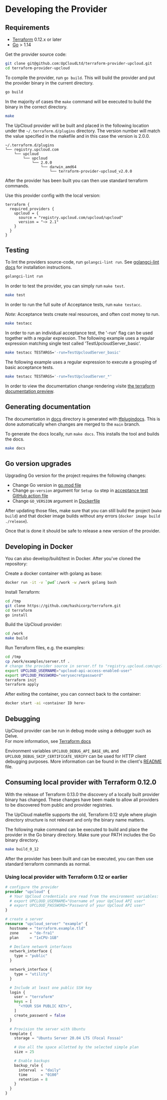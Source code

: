 # Developing the Provider
## Requirements

* [Terraform](https://www.terraform.io/downloads.html) 0.12.x or later
* [Go](https://golang.org/doc/install) > 1.14

Get the provider source code:

```sh
git clone git@github.com:UpCloudLtd/terraform-provider-upcloud.git
cd terraform-provider-upcloud
```

To compile the provider, run `go build`. This will build the provider and put
the provider binary in the current directory.

```sh
go build
```

In the majority of cases the `make` command will be executed to build the
binary in the correct directory.

```sh
make
```

The UpCloud provider will be built and placed in the following location under
the `~/.terraform.d/plugins` directory.  The version number will match the
value specified in the makefile and in this case the version is 2.0.0.

```
~/.terraform.d/plugins
└── registry.upcloud.com
    └── upcloud
        └── upcloud
            └── 2.0.0
                └── darwin_amd64
                    └── terraform-provider-upcloud_v2.0.0
```

After the provider has been built you can then use standard terraform commands.

Use this provider config with the local version:

```
terraform {
  required_providers {
    upcloud = {
      source = "registry.upcloud.com/upcloud/upcloud"
      version = "~> 2.1"
    }
  }
}
```

## Testing

To lint the providers source-code, run `golangci-lint run`. See [golangci-lint docs](https://golangci-lint.run/usage/install/) for installation instructions.

```sh
golangci-lint run
```

In order to test the provider, you can simply run `make test`.

```sh
make test
```

In order to run the full suite of Acceptance tests, run `make testacc`.

_Note:_ Acceptance tests create real resources, and often cost money to run.

```sh
make testacc
```

In order to run an individual acceptance test, the '-run' flag can be used
together with a regular expression.  The following example uses a regular
expression matching single test called 'TestUpcloudServer_basic'.

```sh
make testacc TESTARGS='-run=TestUpcloudServer_basic'
```

The following example uses a regular expression to execute a grouping of basic
acceptance tests.

```sh
make testacc TESTARGS='-run=TestUpcloudServer_*'
```

In order to view the documentation change rendering visite
[the terraform documentation preview](https://registry.terraform.io/tools/doc-preview).

## Generating documentation

The documentation in [docs](./docs/) directory is generated with [tfplugindocs](https://github.com/hashicorp/terraform-plugin-docs). This is done automatically when changes are merged to the `main` branch.

To generate the docs locally, run `make docs`. This installs the tool and builds the docs.

```sh
make docs
```

## Go version upgrades

Upgrading Go version for the project requires the following changes:
- Change Go version in [go.mod file](https://github.com/UpCloudLtd/terraform-provider-upcloud/blob/v2.4.1/go.mod)
- Change `go-version` argument for `Setup Go` step in [acceptance test GitHub action file](https://github.com/UpCloudLtd/terraform-provider-upcloud/blob/v2.4.1/.github/workflows/terraform.yml)
- Change `GO_VERSION` argument in [Dockerfile](https://github.com/UpCloudLtd/terraform-provider-upcloud/blob/v2.4.1/release/Dockerfile)

After updating those files, make sure that you can still build the project (`make build`) and that docker image builds without any errors (`docker image build ./release`).

Once that is done it should be safe to release a new version of the provider.

## Developing in Docker

You can also develop/build/test in Docker. After you've cloned the repository:

Create a docker container with golang as base:

```sh
docker run -it -v `pwd`:/work -w /work golang bash
```

Install Terraform:

```sh
cd /tmp
git clone https://github.com/hashicorp/terraform.git
cd terraform
go install
```

Build the UpCloud provider:

```sh
cd /work
make build
```

Run Terraform files, e.g. the examples:

```sh
cd /tmp
cp /work/examples/server.tf .
# change the provider source in server.tf to "registry.upcloud.com/upcloud/upcloud"
export UPCLOUD_USERNAME="upcloud-api-access-enabled-user"
export UPCLOUD_PASSWORD="verysecretpassword"
terraform init
terraform apply
```

After exiting the container, you can connect back to the container:

```sh
docker start -ai <container ID here>
```

## Debugging

UpCloud provider can be run in debug mode using a debugger such as Delve.  
For more information, see [Terraform docs](https://www.terraform.io/docs/extend/debugging.html#starting-a-provider-in-debug-mode)  

Environment variables `UPCLOUD_DEBUG_API_BASE_URL` and `UPCLOUD_DEBUG_SKIP_CERTIFICATE_VERIFY` can be used for HTTP client debugging purposes. More information can be found in the client's [README](https://github.com/UpCloudLtd/upcloud-go-api/blob/986ca6da9ca85ff51ecacc588215641e2e384cfa/README.md#debugging) file.

## Consuming local provider with Terraform 0.12.0

With the release of Terraform 0.13.0 the discovery of a locally built provider
binary has changed.  These changes have been made to allow all providers to be
discovered from public and provider registries.

The UpCloud makefile supports the old, Terraform 0.12 style where plugin
directory structure is not relevant and only the binary name matters.

The following make command can be executed to build and place the provider in
the Go binary directory. Make sure your PATH includes the Go binary directory.

```sh
make build_0_12
```

After the provider has been built and can be executed, you can then use
standard terraform commands as normal.

### Using local provider with Terraform 0.12 or earlier

```terraform
# configure the provider
provider "upcloud" {
  # Your UpCloud credentials are read from the environment variables:
  # export UPCLOUD_USERNAME="Username of your UpCloud API user"
  # export UPCLOUD_PASSWORD="Password of your UpCloud API user"
}

# create a server
resource "upcloud_server" "example" {
  hostname = "terraform.example.tld"
  zone     = "de-fra1"
  plan     = "1xCPU-1GB"

  # Declare network interfaces
  network_interface {
    type = "public"
  }

  network_interface {
    type = "utility"
  }

  # Include at least one public SSH key
  login {
    user = "terraform"
    keys = [
      "<YOUR SSH PUBLIC KEY>",
    ]
    create_password = false
  }

  # Provision the server with Ubuntu
  template {
    storage = "Ubuntu Server 20.04 LTS (Focal Fossa)"

    # Use all the space allotted by the selected simple plan
    size = 25

    # Enable backups
    backup_rule {
      interval  = "daily"
      time      = "0100"
      retention = 8
    }
  }
}
```